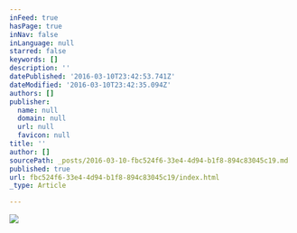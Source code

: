 ```yaml
---
inFeed: true
hasPage: true
inNav: false
inLanguage: null
starred: false
keywords: []
description: ''
datePublished: '2016-03-10T23:42:53.741Z'
dateModified: '2016-03-10T23:42:35.094Z'
authors: []
publisher:
  name: null
  domain: null
  url: null
  favicon: null
title: ''
author: []
sourcePath: _posts/2016-03-10-fbc524f6-33e4-4d94-b1f8-894c83045c19.md
published: true
url: fbc524f6-33e4-4d94-b1f8-894c83045c19/index.html
_type: Article

---
```

![](https://the-grid-user-content.s3-us-west-2.amazonaws.com/94bb600c-97ee-495c-a8e2-5f526f98d561.jpg)